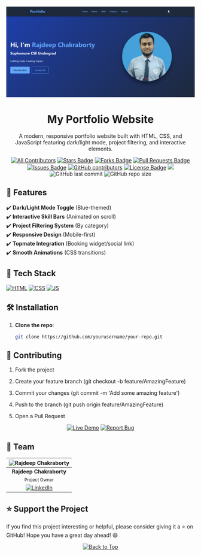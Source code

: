 <!-- This is the anchor for the "Back to Top" button -->
<div id="top"></div> 

![Project Preview](/assets/Website_thumbnail.png)


<div align="center">

# My Portfolio Website

A modern, responsive portfolio website built with HTML, CSS, and JavaScript featuring dark/light mode, project filtering, and interactive elements.

<!-- Added Project Stats -->
[![All Contributors](https://img.shields.io/badge/all_contributors-1-orange.svg?style=flat-square)](#contributors-)
<a href="https://github.com/rajdeepchakraborty-rc/Phantom_Hacks/stargazers"><img src="https://img.shields.io/github/stars/rajdeepchakraborty-rc/Phantom_Hacks" alt="Stars Badge"/></a>
<a href="https://github.com/rajdeepchakraborty-rc/Phantom_Hacks/network/members"><img src="https://img.shields.io/github/forks/rajdeepchakraborty-rc/Phantom_Hacks" alt="Forks Badge"/></a>
<a href="https://github.com/rajdeepchakraborty-rc/Phantom_Hacks/pulls"><img src="https://img.shields.io/github/issues-pr/rajdeepchakraborty-rc/Phantom_Hacks" alt="Pull Requests Badge"/></a>
<a href="https://github.com/rajdeepchakraborty-rc/Phantom_Hacks/issues"><img src="https://img.shields.io/github/issues/rajdeepchakraborty-rc/Phantom_Hacks" alt="Issues Badge"/></a>
<a href="https://github.com/rajdeepchakraborty-rc/Phantom_Hacks/graphs/contributors"><img alt="GitHub contributors" src="https://img.shields.io/github/contributors/rajdeepchakraborty-rc/Phantom_Hacks?color=2b9348"></a>
<a href="https://github.com/rajdeepchakraborty-rc/Phantom_Hacks/blob/master/LICENSE"><img src="https://img.shields.io/github/license/rajdeepchakraborty-rc/Phantom_Hacks?color=2b9348" alt="License Badge"/></a>
[![](https://visitcount.itsvg.in/api?id=phantom-hacks&label=Profile%20Views&color=0&icon=5&pretty=true)](https://visitcount.itsvg.in)
![GitHub last commit](https://img.shields.io/github/last-commit/yourusername/your-repo)
![GitHub repo size](https://img.shields.io/github/repo-size/yourusername/your-repo)

</div>




## 🚀 Features

✔️ **Dark/Light Mode Toggle** (Blue-themed)  
✔️ **Interactive Skill Bars** (Animated on scroll)  
✔️ **Project Filtering System** (By category)  
✔️ **Responsive Design** (Mobile-first)  
✔️ **Topmate Integration** (Booking widget/social link)  
✔️ **Smooth Animations** (CSS transitions)  

## 🧰 Tech Stack

<p>
  <a href="https://www.w3schools.com/html/"> <img src="https://img.icons8.com/color/70/000000/html-5--v1.png" alt="HTML" /></a>
  <a href="https://www.w3schools.com/css/"> <img src="https://img.icons8.com/color/70/000000/css3.png" alt="CSS" /></a>
  <a href="https://www.w3schools.com/js/"><img src="https://img.icons8.com/color/70/000000/javascript--v1.png" alt="JS" /></a>
</p>

## 🛠️ Installation

1. **Clone the repo**:
   ```bash
   git clone https://github.com/yourusername/your-repo.git

## 🤝 Contributing

1. Fork the project

2. Create your feature branch (git checkout -b feature/AmazingFeature)

3. Commit your changes (git commit -m 'Add some amazing feature')

4. Push to the branch (git push origin feature/AmazingFeature)

5. Open a Pull Request

<div align="center">

[![Live Demo](https://img.shields.io/badge/-Live%20Demo-brightgreen)](https://yourusername.github.io)
[![Report Bug](https://img.shields.io/badge/-Report%20Bug-red)](https://github.com/yourusername/your-repo/issues)

</div>

## 👻 Team

| ![Rajdeep Chakraborty](https://avatars.githubusercontent.com/u/68934988?v=4&s=80) |
|:--:|
| **Rajdeep Chakraborty** <br> <sub>Project Owner</sub> | 
| [![LinkedIn](https://img.icons8.com/fluency/32/000000/linkedin.png)](https://www.linkedin.com/in/rajdeepchakraborty69/) |

## ⭐️ Support the Project
If you find this project interesting or helpful, please consider giving it a ⭐️ on GitHub! Hope you have a great day ahead! 😄

<!-- Added back to the top button -->
<div align="center">
    <a href="#top">
        <img src="https://img.shields.io/badge/Back%20to%20Top-000000?style=for-the-badge&logo=github&logoColor=white" alt="Back to Top">
    </a>
</div>